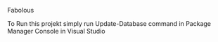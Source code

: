 Fabolous

To Run this projekt simply run Update-Database command in Package Manager Console in Visual Studio
